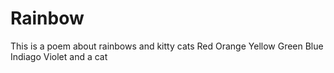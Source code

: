 # Rainbow
This is a poem about rainbows and kitty cats
Red 
Orange
Yellow
Green
Blue
Indiago
Violet
and a cat
